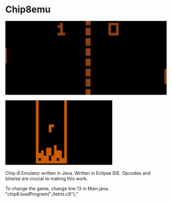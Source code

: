 # Chip8emu
 

![](CHIPPONG.gif)

![](TETRISCHIP.gif)


Chip-8 Emulator written in Java. Written in Eclipse IDE. Opcodes and bitwise are crucial to making this work.

To change the game, change line 13 in Main.java. "chip8.loadProgram("./tetris.c8");"
